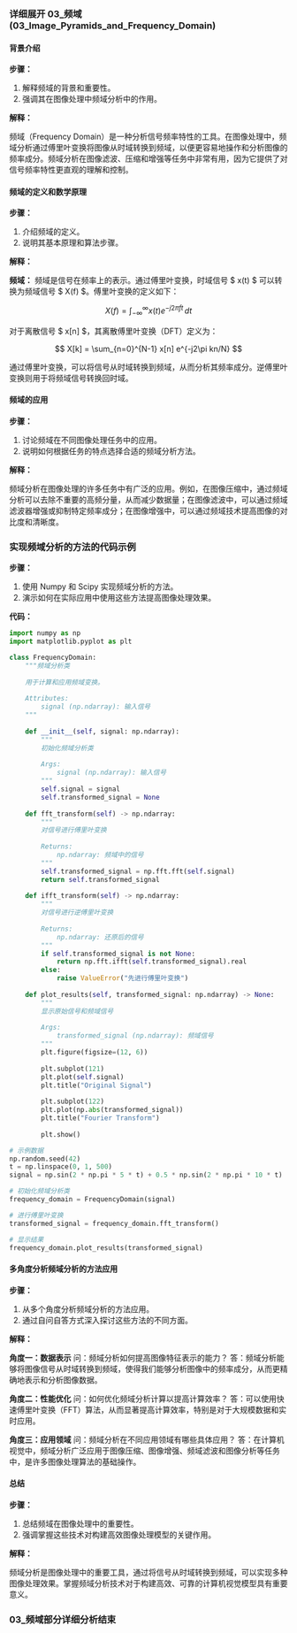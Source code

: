 ### 详细展开 03_频域 (03_Image_Pyramids_and_Frequency_Domain)

#### 背景介绍

**步骤：**

1. 解释频域的背景和重要性。
2. 强调其在图像处理中频域分析中的作用。

**解释：**

频域（Frequency Domain）是一种分析信号频率特性的工具。在图像处理中，频域分析通过傅里叶变换将图像从时域转换到频域，以便更容易地操作和分析图像的频率成分。频域分析在图像滤波、压缩和增强等任务中非常有用，因为它提供了对信号频率特性更直观的理解和控制。

#### 频域的定义和数学原理

**步骤：**

1. 介绍频域的定义。
2. 说明其基本原理和算法步骤。

**解释：**

**频域：** 频域是信号在频率上的表示。通过傅里叶变换，时域信号 $ x(t) $ 可以转换为频域信号 $ X(f) $。傅里叶变换的定义如下：

$$ X(f) = \int_{-\infty}^{\infty} x(t) e^{-j2\pi ft} \, dt $$

对于离散信号 $ x[n] $，其离散傅里叶变换（DFT）定义为：

$$ X[k] = \sum_{n=0}^{N-1} x[n] e^{-j2\pi kn/N} $$

通过傅里叶变换，可以将信号从时域转换到频域，从而分析其频率成分。逆傅里叶变换则用于将频域信号转换回时域。

#### 频域的应用

**步骤：**

1. 讨论频域在不同图像处理任务中的应用。
2. 说明如何根据任务的特点选择合适的频域分析方法。

**解释：**

频域分析在图像处理的许多任务中有广泛的应用。例如，在图像压缩中，通过频域分析可以去除不重要的高频分量，从而减少数据量；在图像滤波中，可以通过频域滤波器增强或抑制特定频率成分；在图像增强中，可以通过频域技术提高图像的对比度和清晰度。

### 实现频域分析的方法的代码示例

**步骤：**

1. 使用 Numpy 和 Scipy 实现频域分析的方法。
2. 演示如何在实际应用中使用这些方法提高图像处理效果。

**代码：**

```python
import numpy as np
import matplotlib.pyplot as plt

class FrequencyDomain:
    """频域分析类
    
    用于计算和应用频域变换。
    
    Attributes:
        signal (np.ndarray): 输入信号
    """
    
    def __init__(self, signal: np.ndarray):
        """
        初始化频域分析类
        
        Args:
            signal (np.ndarray): 输入信号
        """
        self.signal = signal
        self.transformed_signal = None
    
    def fft_transform(self) -> np.ndarray:
        """
        对信号进行傅里叶变换
        
        Returns:
            np.ndarray: 频域中的信号
        """
        self.transformed_signal = np.fft.fft(self.signal)
        return self.transformed_signal
    
    def ifft_transform(self) -> np.ndarray:
        """
        对信号进行逆傅里叶变换
        
        Returns:
            np.ndarray: 还原后的信号
        """
        if self.transformed_signal is not None:
            return np.fft.ifft(self.transformed_signal).real
        else:
            raise ValueError("先进行傅里叶变换")
    
    def plot_results(self, transformed_signal: np.ndarray) -> None:
        """
        显示原始信号和频域信号
        
        Args:
            transformed_signal (np.ndarray): 频域信号
        """
        plt.figure(figsize=(12, 6))
        
        plt.subplot(121)
        plt.plot(self.signal)
        plt.title("Original Signal")
        
        plt.subplot(122)
        plt.plot(np.abs(transformed_signal))
        plt.title("Fourier Transform")
        
        plt.show()

# 示例数据
np.random.seed(42)
t = np.linspace(0, 1, 500)
signal = np.sin(2 * np.pi * 5 * t) + 0.5 * np.sin(2 * np.pi * 10 * t)

# 初始化频域分析类
frequency_domain = FrequencyDomain(signal)

# 进行傅里叶变换
transformed_signal = frequency_domain.fft_transform()

# 显示结果
frequency_domain.plot_results(transformed_signal)
```

#### 多角度分析频域分析的方法应用

**步骤：**

1. 从多个角度分析频域分析的方法应用。
2. 通过自问自答方式深入探讨这些方法的不同方面。

**解释：**

**角度一：数据表示**
问：频域分析如何提高图像特征表示的能力？
答：频域分析能够将图像信号从时域转换到频域，使得我们能够分析图像中的频率成分，从而更精确地表示和分析图像数据。

**角度二：性能优化**
问：如何优化频域分析计算以提高计算效率？
答：可以使用快速傅里叶变换（FFT）算法，从而显著提高计算效率，特别是对于大规模数据和实时应用。

**角度三：应用领域**
问：频域分析在不同应用领域有哪些具体应用？
答：在计算机视觉中，频域分析广泛应用于图像压缩、图像增强、频域滤波和图像分析等任务中，是许多图像处理算法的基础操作。

#### 总结

**步骤：**

1. 总结频域在图像处理中的重要性。
2. 强调掌握这些技术对构建高效图像处理模型的关键作用。

**解释：**

频域分析是图像处理中的重要工具，通过将信号从时域转换到频域，可以实现多种图像处理效果。掌握频域分析技术对于构建高效、可靠的计算机视觉模型具有重要意义。

### 03_频域部分详细分析结束